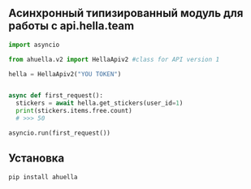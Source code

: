 ## Асинхронный типизированный модуль для работы с api.hella.team

```python
import asyncio

from ahuella.v2 import HellaApiv2 #class for API version 1

hella = HellaApiv2("YOU TOKEN")


async def first_request():
  stickers = await hella.get_stickers(user_id=1)
  print(stickers.items.free.count)
  # >>> 50

asyncio.run(first_request())
```

## Установка
```shell
pip install ahuella
```
